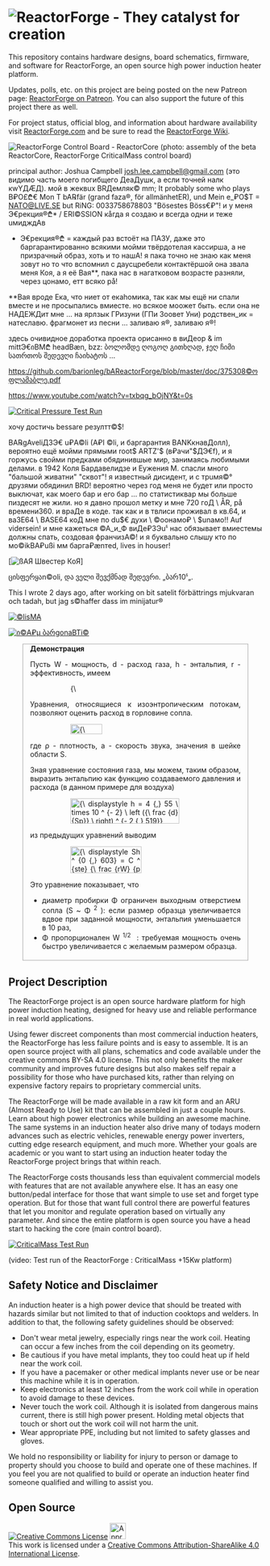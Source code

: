 ![ReactorForge - They catalyst for creation](https://raw.github.com/joshcam/ReactorForge/master/doc/images/RF_logo_2_transparent.png)
============

This repository contains hardware designs, board schematics, firmware, and software for ReactorForge, an open source high power induction heater platform.

Updates, polls, etc. on this project are being posted on the new Patreon page: [ReactorForge on Patreon](https://www.patreon.com/ReactorForge). You can also support the future of this project there as well.

For project status, official blog, and information about hardware availability visit [ReactorForge.com](https://reactorforge.com/) and be sure to read the [ReactorForge Wiki](https://github.com/joshcam/ReactorForge/wiki).

![ReactorForge Control Board - ReactorCore](https://raw.github.com/joshcam/ReactorForge/master/doc/images/core/beta_assembly.png)
(photo: assembly of the beta ReactorCore, ReactorForge CriticalMass control board)

principal author: Joshua Campbell josh.lee.campbell@gmail.com (это видимо часть моего погибщего ДеаДушк, а если точней налк кwYДÆД). мой в жеквuх BRДемляк© mm;
It probably some who plays B₽O£₾€ Mon T bA℞fär (grand faza®, för allmänhetER), und Mein e_₽O$T = NATO@LIVE.SE but RiNG: 0033758678803 "Bösestes Böss€₽"!
и у меня Э€рекция®₾* / ERI©SSION кåгда я создаю и всегда одни и теже uмидждАв 

* Э€рекция®₾ = каждый раз встоёт на ПАЗУ, даже это баргарантированно всякими мойми твёрдотелая кассирша, а не призрачный образ, хоть и то нашА! я пака точно не знаю как меня зовут но то что вспомнил с даусцребели контактёршой она звала меня Коя, а я её Вая**, пака нас в нагатковом возрасте разняли, через цонамо, етт всяко рå!

**Baя вроде Ека, что ниет от екаhомика, так как мы ещё ни спали вместе и не просыпались вмиесте. но всякое моожет быть. если она не НАДЕЖДит мне ... на ярлзык ГРизуни (ГПи Зоовет Уни) родствен_ик = натеславю. фрагмонет из песни ... заливаю я®, заливаю я®!      

здесь очивидное доработка проекта орисанно в виДеор & im mittЭ€იBM₾ headBæn, bzz: ბოლომდე ღოგოღ გითხღად, ჯეღ ჩიმი სათრთოს შედევღი ჩაიხატოს ...

https://github.com/barionleg/bAReactorForge/blob/master/doc/375308©ოფლამაბლე.pdf

https://www.youtube.com/watch?v=txbqg_bOjNY&t=0s

[![Critical Pressure Test Run](https://raw.githubusercontent.com/barionleg/bAReactorForge/master/doc/images/%C3%96Max.png)](http://www.youtube.com/watch?v=aeWJyh0dWyg)

хочу достичь bessare резултт©$!

BA℞gAveliДЗЭ€ u₽A©li (A₽I ©li, и баргарантия BANKкнавДолл), вероятно ещё мойми прямыми root$ ARTZ'$ (в₽ачи"$ДЭ€f), и я горжусь свойми предками обядинившые мир, занимаясь любимыми делами. в 1942 Коля Бардавелидзе и Еужения М. спасли много "бальшой живатни" "сквот"! я известный дисидент, и с трuмя©° друзями обядинил BRD!
вероятно через год меня не будет или просто выключат, как моего бар и его бар ... по статистиквар мы больше пиздесят не жили. но я давно прошол метку и мне 720 гоД \  ÅR, på времени360. и враДе в коде. так как и в твлиси проживал в кв.64, и ва3Е64 \ BASE64 коД мне по du$€ духи \ ©оонамо₽ \ $unамо!! Auf vidersein! и мне кажеться ©А_и_Ф виДе₽3Эuჼ нас обязывает вмиестемы должны спать, создовая франчизА©! и я буквально слышу кто по мо©ikBA₽ußi мм барга₽ænтed, lives in houser! 

[![ßAЯ Швестер КоЯ](https://phscs.ru/lavalya-soplo/)]

ცისფერყაn©oli,  და ველი შევქმნად შედევრი. „ბარ10ჼ„.

This I wrote 2 days ago, after working on bit satelit förbättrings mjukvaran och tadah, but jag s©haffer dass im minijatur®

[![©lisMA](https://raw.githubusercontent.com/barionleg/bAReactorForge/master/doc/images/AEDC_H3_Arc_Heater.jpg)](https://ru.frwiki.wiki/wiki/Torche_%C3%A0_plasma_(astronautique))

[![ი©A₽µ ბარgonaBTi©](https://raw.githubusercontent.com/barionleg/bAReactorForge/master/doc/images/PHEDRA_BLUNT_ICARE_CNRS.jpg)](https://fr.wikipedia.org/wiki/Fichier:PHEDRA_BLUNT_ICARE_CNRS.jpg)

<div class="NavFrame demonstration" style="border: thin solid #aaaaaa; margin:1em 2em; padding: 0 1em; font-size:100%; text-align:justify; overflow:hidden;">
<div class="NavHead" style="background-color:transparent; padding:0;"><strong>Демонстрация</strong></div>
<div class="NavContent" style="padding-bottom:0.4em">
<p>Пусть W - мощность, d - расход газа, h - энтальпия, r - эффективность, имеем
</p>
<dl><dd><dl><dd><span class="mwe-math-element"><span class="mwe-math-mathml-inline mwe-math-mathml-a11y" style="display: none;"><math xmlns="http://www.w3.org/1998/Math/MathML" alttext="{\displaystyle rW=hd}"><semantics><mrow class="MJX-TeXAtom-ORD"><mstyle displaystyle="true" scriptlevel="0"><mi>р</mi><mi>W</mi><mo>знак равно</mo><mi>час</mi><mi>d</mi></mstyle></mrow><annotation encoding="application/x-tex">{\ displaystyle rW = hd}</annotation></semantics></math></span><img src="https://wikimedia.org/api/rest_v1/media/math/render/svg/737739bd6cfb1f98a2e84c7889752bd0bb861a90" class="mwe-math-fallback-image-inline" aria-hidden="true" style="vertical-align: -0.338ex; width:9.137ex; height:2.176ex;" alt="{\ displaystyle rW = hd}"></span></dd></dl></dd></dl>
<p>Уравнения, относящиеся к изоэнтропическим потокам, позволяют оценить расход в горловине сопла.
</p>
<dl><dd><dl><dd><span class="mwe-math-element"><span class="mwe-math-mathml-inline mwe-math-mathml-a11y" style="display: none;"><math xmlns="http://www.w3.org/1998/Math/MathML" alttext="{\displaystyle d=\rho aS}"><semantics><mrow class="MJX-TeXAtom-ORD"><mstyle displaystyle="true" scriptlevel="0"><mi>d</mi><mo>знак равно</mo><mi>ρ</mi><mi>в</mi><mi>S</mi></mstyle></mrow><annotation encoding="application/x-tex">{\ Displaystyle d = \ rho AS}</annotation></semantics></math></span><img src="https://wikimedia.org/api/rest_v1/media/math/render/svg/31f734f584cb8454f2be369b96bce595e4c3b602" class="mwe-math-fallback-image-inline" aria-hidden="true" style="vertical-align: -0.838ex; width:8.245ex; height:2.676ex;" alt="{\ Displaystyle d = \ rho AS}"></span></dd></dl></dd></dl>
<p>где ρ - плотность, a - скорость звука, значения в шейке области S.
</p>
<p>Зная уравнение состояния газа, мы можем, таким образом, выразить энтальпию как функцию создаваемого давления и расхода (в данном примере для воздуха)
</p>
<dl><dd><dl><dd><span class="mwe-math-element"><span class="mwe-math-mathml-inline mwe-math-mathml-a11y" style="display: none;"><math xmlns="http://www.w3.org/1998/Math/MathML" alttext="{\displaystyle h=4{,}55\times 10^{-2}\left({\frac {d}{Sp}}\right)^{-2{,}519}}"><semantics><mrow class="MJX-TeXAtom-ORD"><mstyle displaystyle="true" scriptlevel="0"><mi>час</mi><mo>знак равно</mo><mn>4</mn><mrow class="MJX-TeXAtom-ORD"><mo>,</mo></mrow><mn>55</mn><mo>×</mo><msup><mn>10</mn><mrow class="MJX-TeXAtom-ORD"><mo>-</mo><mn>2</mn></mrow></msup><msup><mrow><mo>(</mo><mrow class="MJX-TeXAtom-ORD"><mfrac><mi>d</mi><mrow><mi>S</mi><mi>п</mi></mrow></mfrac></mrow><mo>)</mo></mrow><mrow class="MJX-TeXAtom-ORD"><mo>-</mo><mn>2,519</mn></mrow></msup></mstyle></mrow><annotation encoding="application/x-tex">{\ displaystyle h = 4 {,} 55 \ times 10 ^ {- 2} \ left ({\ frac {d} {Sp}} \ right) ^ {- 2 {,} 519}}</annotation></semantics></math></span><img src="https://wikimedia.org/api/rest_v1/media/math/render/svg/8ca848c3920962e6e1e732bad973472e268f9d3f" class="mwe-math-fallback-image-inline" aria-hidden="true" style="vertical-align: -2.505ex; width:28.252ex; height:6.509ex;" alt="{\ displaystyle h = 4 {,} 55 \ times 10 ^ {- 2} \ left ({\ frac {d} {Sp}} \ right) ^ {- 2 {,} 519}}"></span></dd></dl></dd></dl>
<p>из предыдущих уравнений выводим
</p>
<dl><dd><dl><dd><span class="mwe-math-element"><span class="mwe-math-mathml-inline mwe-math-mathml-a11y" style="display: none;"><math xmlns="http://www.w3.org/1998/Math/MathML" alttext="{\displaystyle Sh^{0{,}603}=C^{ste}{\frac {rW}{p^{\frac {1}{2}}}}}"><semantics><mrow class="MJX-TeXAtom-ORD"><mstyle displaystyle="true" scriptlevel="0"><mi>S</mi><msup><mi>час</mi><mrow class="MJX-TeXAtom-ORD"><mn>0,603</mn></mrow></msup><mo>знак равно</mo><msup><mi>ПРОТИВ</mi><mrow class="MJX-TeXAtom-ORD"><mi>s</mi><mi>т</mi><mi>е</mi></mrow></msup><mrow class="MJX-TeXAtom-ORD"><mfrac><mrow><mi>р</mi><mi>W</mi></mrow><msup><mi>п</mi><mrow class="MJX-TeXAtom-ORD"><mfrac><mn>1</mn><mn>2</mn></mfrac></mrow></msup></mfrac></mrow></mstyle></mrow><annotation encoding="application/x-tex">{\ displaystyle Sh ^ {0 {,} 603} = C ^ {ste} {\ frac {rW} {p ^ {\ frac {1} {2}}}}}</annotation></semantics></math></span><img src="https://wikimedia.org/api/rest_v1/media/math/render/svg/ec8ccdb19ea5fbebcfaa6330db0db5bbdef4975f" class="mwe-math-fallback-image-inline" aria-hidden="true" style="vertical-align: -3.671ex; width:18.395ex; height:7.009ex;" alt="{\ displaystyle Sh ^ {0 {,} 603} = C ^ {ste} {\ frac {rW} {p ^ {\ frac {1} {2}}}}}"></span></dd></dl></dd></dl>
<p>Это уравнение показывает, что
</p>
<ul>
<li>диаметр пробирки Φ ограничен выходным отверстием сопла (S ~ Φ <sup>2</sup> ): если размер образца увеличивается вдвое при заданной мощности, энтальпия уменьшается в 10 раз,</li>
<li>Φ пропорционален W <sup>1/2</sup> &nbsp;: требуемая мощность очень быстро увеличивается с желаемым размером образца.</li>
</ul>
</div>
<div style="clear:both;"></div>
</div>

## Project Description
The ReactorForge project is an open source hardware platform for high power induction heating, designed for heavy use and reliable performance in real world applications.

Using fewer discreet components than most commercial induction heaters, the ReactorForge has less failure points and is easy to assemble. It is an open source project with all plans, schematics and code available under the creative commons BY-SA 4.0 license. This not only benefits the maker community and improves future designs but also makes self repair a possibility for those who have purchased kits, rather than relying on expensive factory repairs to proprietary commercial units.

The ReactorForge will be made available in a raw kit form and an ARU (Almost Ready to Use) kit that can be assembled in just a couple hours. Learn about high power electronics while building an awesome machine. The same systems in an induction heater also drive many of todays modern advances such as electric vehicles, renewable energy power inverters, cutting edge research equipment, and much more. Whether your goals are academic or you want to start using an induction heater today the ReactorForge project brings that within reach.

The ReactorForge costs thousands less than equivalent commercial models with features that are not available anywhere else. It has an easy one button/pedal interface for those that want simple to use set and forget type operation. But for those that want full control there are powerful features that let you monitor and regulate operation based on virtually any parameter. And since the entire platform is open source you have a head start to hacking the core (main control board).

[![CriticalMass Test Run](http://img.youtube.com/vi/C8s0zIcqVfk/0.jpg)](http://www.youtube.com/watch?v=C8s0zIcqVfk)

(video: Test run of the ReactorForge : CriticalMass +15Kw platform)

## Safety Notice and Disclaimer
An induction heater is a high power device that should be treated with hazards similar but not limited to that of induction cooktops and welders. In addition to that, the following safety guidelines should be observed:

* Don't wear metal jewelry, especially rings near the work coil. Heating can occur a few inches from the coil depending on its geometry.
* Be cautious if you have metal implants, they too could heat up if held near the work coil.
* If you have a pacemaker or other medical implants never use or be near this machine while it is in operation.
* Keep electronics at least 12 inches from the work coil while in operation to avoid damage to these devices.
* Never touch the work coil. Although it is isolated from dangerous mains current, there is still high power present. Holding metal objects that touch or short out the work coil will not harm the unit.
* Wear appropriate PPE, including but not limited to safety glasses and gloves.

We hold no responsibility or liability for injury to person or damage to property should you choose to build and operate one of these machines. If you feel you are not qualified to build or operate an induction heater find someone qualified and willing to assist you.

## Open Source
<a rel="license" href="http://creativecommons.org/licenses/by-sa/4.0/"><img alt="Creative Commons License" style="border-width:0" src="http://i.creativecommons.org/l/by-sa/4.0/88x31.png" /></a>  <a rel="license" href="http://creativecommons.org/freeworks"><img alt="Approved for Free Cultural Works" style="border-width:0" height="32" width="32" src="http://creativecommons.org/images/deed/seal.png" /></a><br />This work is licensed under a <a rel="license" href="http://creativecommons.org/licenses/by-sa/4.0/">Creative Commons Attribution-ShareAlike 4.0 International License</a>.


